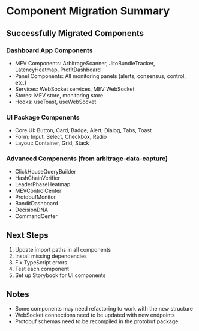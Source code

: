 # Component Migration Summary

## Successfully Migrated Components

### Dashboard App Components
- MEV Components: ArbitrageScanner, JitoBundleTracker, LatencyHeatmap, ProfitDashboard
- Panel Components: All monitoring panels (alerts, consensus, control, etc.)
- Services: WebSocket services, MEV WebSocket
- Stores: MEV store, monitoring store
- Hooks: useToast, useWebSocket

### UI Package Components  
- Core UI: Button, Card, Badge, Alert, Dialog, Tabs, Toast
- Form: Input, Select, Checkbox, Radio
- Layout: Container, Grid, Stack

### Advanced Components (from arbitrage-data-capture)
- ClickHouseQueryBuilder
- HashChainVerifier
- LeaderPhaseHeatmap
- MEVControlCenter
- ProtobufMonitor
- BanditDashboard
- DecisionDNA
- CommandCenter

## Next Steps
1. Update import paths in all components
2. Install missing dependencies
3. Fix TypeScript errors
4. Test each component
5. Set up Storybook for UI components

## Notes
- Some components may need refactoring to work with the new structure
- WebSocket connections need to be updated with new endpoints
- Protobuf schemas need to be recompiled in the protobuf package
